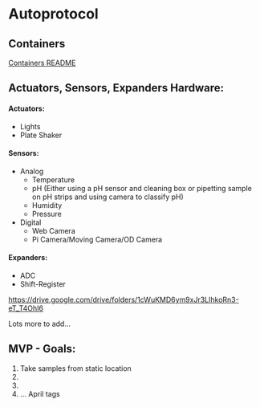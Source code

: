 # Autoprotocol

## Containers
[Containers README](https://github.com/Beyond-Perfect/autoprotocol/tree/master/autoprotocol/Containers)

## Actuators, Sensors, Expanders Hardware:

#### Actuators:
  - Lights
  - Plate Shaker
#### Sensors:
- Analog
  - Temperature
  - pH (Either using a pH sensor and cleaning box or pipetting sample on pH strips and using camera to classify pH)
  - Humidity
  - Pressure
- Digital
  - Web Camera
  - Pi Camera/Moving Camera/OD Camera
#### Expanders:
  - ADC
  - Shift-Register


https://drive.google.com/drive/folders/1cWuKMD6ym9xJr3LIhkoRn3-eT_T4OhI6


Lots more to add...
## MVP - Goals:
  1. Take samples from static location
  2. 
  3.
  4. ... April tags
